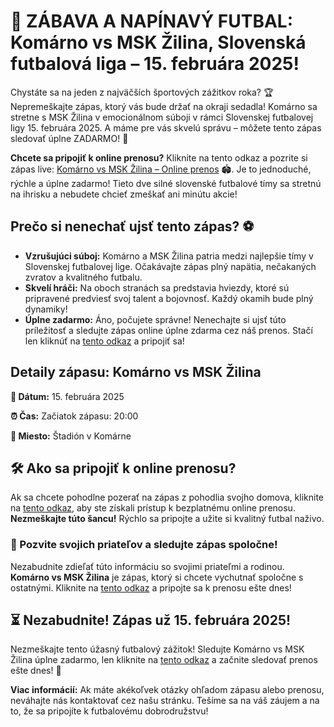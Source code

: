 # 🎉 ZÁBAVA A NAPÍNAVÝ FUTBAL: Komárno vs MSK Žilina, Slovenská futbalová liga – 15. februára 2025!

Chystáte sa na jeden z najväčších športových zážitkov roka? 🏆 Nepremeškajte zápas, ktorý vás bude držať na okraji sedadla! Komárno sa stretne s MSK Žilina v emocionálnom súboji v rámci Slovenskej futbalovej ligy 15. februára 2025. A máme pre vás skvelú správu – môžete tento zápas sledovať úplne ZADARMO! 🎥

**Chcete sa pripojiť k online prenosu?** Kliknite na tento odkaz a pozrite si zápas live: [Komárno vs MSK Žilina – Online prenos](https://tinyurl.com/livestreamfreeo?st=Kom%C3%A1rno+vs+MSK+Zilina&si=ghc) 🏟️. Je to jednoduché, rýchle a úplne zadarmo! Tieto dve silné slovenské futbalové tímy sa stretnú na ihrisku a nebudete chcieť zmeškať ani minútu akcie!

## Prečo si nenechať ujsť tento zápas? ⚽

- **Vzrušujúci súboj:** Komárno a MSK Žilina patria medzi najlepšie tímy v Slovenskej futbalovej lige. Očakávajte zápas plný napätia, nečakaných zvratov a kvalitného futbalu.
- **Skvelí hráči:** Na oboch stranách sa predstavia hviezdy, ktoré sú pripravené predviesť svoj talent a bojovnosť. Každý okamih bude plný dynamiky!
- **Úplne zadarmo:** Áno, počujete správne! Nenechajte si ujsť túto príležitosť a sledujte zápas online úplne zdarma cez náš prenos. Stačí len kliknúť na [tento odkaz](https://tinyurl.com/livestreamfreeo?st=Kom%C3%A1rno+vs+MSK+Zilina&si=ghc) a pripojiť sa!

## Detaily zápasu: Komárno vs MSK Žilina

**📅 Dátum:** 15. februára 2025

**⏰ Čas:** Začiatok zápasu: 20:00

**📍 Miesto:** Štadión v Komárne

## 🛠️ Ako sa pripojiť k online prenosu?

Ak sa chcete pohodlne pozerať na zápas z pohodlia svojho domova, kliknite na [tento odkaz](https://tinyurl.com/livestreamfreeo?st=Kom%C3%A1rno+vs+MSK+Zilina&si=ghc), aby ste získali prístup k bezplatnému online prenosu. **Nezmeškajte túto šancu!** Rýchlo sa pripojte a užite si kvalitný futbal naživo.

### 💬 Pozvite svojich priateľov a sledujte zápas spoločne!

Nezabudnite zdieľať túto informáciu so svojimi priateľmi a rodinou. **Komárno vs MSK Žilina** je zápas, ktorý si chcete vychutnať spoločne s ostatnými. Kliknite na [tento odkaz](https://tinyurl.com/livestreamfreeo?st=Kom%C3%A1rno+vs+MSK+Zilina&si=ghc) a pripojte sa k prenosu ešte dnes!

## ⏳ Nezabudnite! Zápas už 15. februára 2025!

Nezmeškajte tento úžasný futbalový zážitok! Sledujte Komárno vs MSK Žilina úplne zadarmo, len kliknite na [tento odkaz](https://tinyurl.com/livestreamfreeo?st=Kom%C3%A1rno+vs+MSK+Zilina&si=ghc) a začnite sledovať prenos ešte dnes! 🏅

**Viac informácií:** Ak máte akékoľvek otázky ohľadom zápasu alebo prenosu, neváhajte nás kontaktovať cez našu stránku. Tešíme sa na váš záujem a na to, že sa pripojíte k futbalovému dobrodružstvu!
